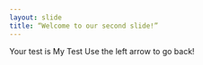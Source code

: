 ```yaml
---
layout: slide
title: “Welcome to our second slide!”
---
```

Your test is My Test
Use the left arrow to go back!

